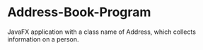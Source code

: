 # Address-Book-Program
JavaFX application with a class name of Address, which collects information on a person.
